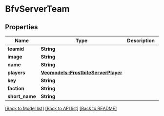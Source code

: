 # BfvServerTeam

## Properties

Name | Type | Description | Notes
------------ | ------------- | ------------- | -------------
**teamid** | **String** |  | 
**image** | **String** |  | 
**name** | **String** |  | 
**players** | [**Vec<models::FrostbiteServerPlayer>**](FrostbiteServerPlayer.md) |  | 
**key** | **String** |  | 
**faction** | **String** |  | 
**short_name** | **String** |  | 

[[Back to Model list]](../README.md#documentation-for-models) [[Back to API list]](../README.md#documentation-for-api-endpoints) [[Back to README]](../README.md)


